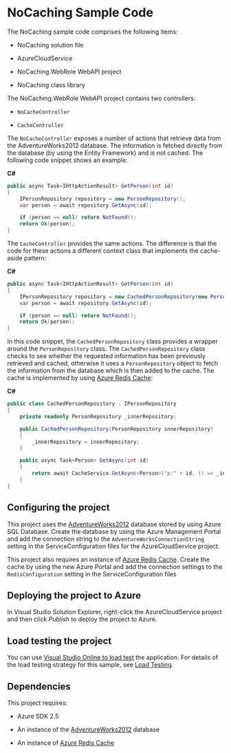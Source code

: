 # NoCaching Sample Code

The NoCaching sample code comprises the following items:

* NoCaching solution file

* AzureCloudService

* NoCaching.WebRole WebAPI project

* NoCaching class library

The NoCaching.WebRole WebAPI project contains two controllers:

* `NoCacheController`

* `CacheController`

The `NoCacheController` exposes a number of actions that retrieve data from the AdventureWorks2012 database. The information is fetched directly from the database (by using the Entity Framework) and is not cached. The following code snippet shows an example:

**C#**

``` C#
public async Task<IHttpActionResult> GetPerson(int id)
{
    IPersonRepository repository = new PersonRepository();
    var person = await repository.GetAsync(id);

    if (person == null) return NotFound();
    return Ok(person);
}
```

The `CacheController` provides the same actions. The difference is that the code for these actions a different context class that implements the cache-aside pattern:

**C#**

``` C#
public async Task<IHttpActionResult> GetPerson(int id)
{
    IPersonRepository repository = new CachedPersonRepository(new PersonRepository());
    var person = await repository.GetAsync(id);

    if (person == null) return NotFound();
    return Ok(person);
}
```

In this code snippet, the `CachedPersonRepository` class provides a wrapper around the `PersonRepository` class. The `CachedPersonRepository` class checks to see whether the requested information has been previously retrieved and cached, otherwise it uses a `PersonRepository` object to fetch the information from the database which is then added to the cache. The cache is implemented by using [Azure Redis Cache][AzureRedisCache]:

**C#**

``` C#
public class CachedPersonRepository : IPersonRepository
{
    private readonly PersonRepository _innerRepository;

    public CachedPersonRepository(PersonRepository innerRepository)
    {
        _innerRepository = innerRepository;
    }

    public async Task<Person> GetAsync(int id)
    {
        return await CacheService.GetAsync<Person>("p:" + id, () => _innerRepository.GetAsync(id)).ConfigureAwait(false);
    }
}
```

## Configuring the project

This project uses the [AdventureWorks2012][AdventureWorks2012] database stored by using Azure SQL Database. Create the database by using the Azure Management Portal and add the connection string to the `AdventureWorksConnectionString` setting in the ServiceConfiguration files for the AzureCloudService project.

This project also requires an instance of [Azure Redis Cache][AdventureWorks2012]. Create the cache by using the new Azure Portal and add the connection settings to the `RedisConfiguration` setting in the ServiceConfiguration files

## Deploying the project to Azure

In Visual Studio Solution Explorer, right-click the AzureCloudService project and then click *Publish* to deploy the project to Azure.

## Load testing the project

You can use [Visual Studio Online to load test](http://www.visualstudio.com/en-us/get-started/load-test-your-app-vs.aspx) the application.
For details of the load testing strategy for this sample, see [Load Testing][Load Testing].

## Dependencies

This project requires:

* Azure SDK 2.5

* An instance of the [AdventureWorks2012] database

* An instance of [Azure Redis Cache][AzureRedisCache]

[AzureRedisCache]: http://azure.microsoft.com/services/cache/
[AdventureWorks2012]: https://msftdbprodsamples.codeplex.com/releases/view/37304
[Load Testing]: docs/LoadTesting.md
